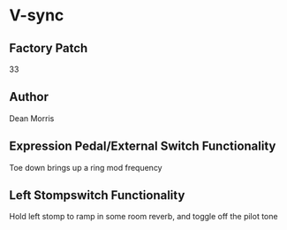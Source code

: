 



# V-sync

## Factory Patch


33
## Author


Dean Morris
## Expression Pedal/External Switch Functionality


Toe down brings up a ring mod frequency
## Left Stompswitch Functionality


Hold left stomp to ramp in some room reverb, and toggle off the pilot tone